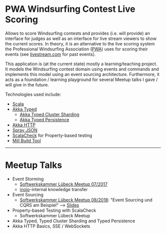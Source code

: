 # PWA Windsurfing Contest Live Scoring
Allows to score Windsurfing contests and provides (i.e. will provide) an interface for judges as well as an
interface for live stream viewers to show the current scores.
In theory, it is an alternative to the live scoring system the Professional Windsurfing Association
([PWA](https://www.pwaworldtour.com/)) uses for scoring their events
(see [livestream.com](https://livestream.com/accounts/9351246) for past events).

This application is (at the current state) mostly a learning/teaching project. It models the Windsurfing contest domain
using events and commands and implements this model using an event sourcing architecture. Furthermore, it acts as a
foundation / learning playground for several Meetup talks I gave / will give in the future.

Technologies used include:
* [Scala](https://www.scala-lang.org/)
* [Akka Typed](https://doc.akka.io/docs/akka/current/typed/index.html)
  * [Akka Typed Cluster Sharding](https://doc.akka.io/docs/akka/current/typed/cluster-sharding.html)
  * [Akka Typed Persistence](https://doc.akka.io/docs/akka/current/typed/persistence.html)
* [Akka HTTP](https://doc.akka.io/docs/akka/current/persistence.html?language=scala)
* [Spray JSON](https://github.com/spray/spray-json)
* [ScalaCheck](https://github.com/scalacheck/scalacheck) for Property-based testing
* [Mill Build Tool](https://github.com/lihaoyi/mill)

------------------------------------------------------------------------

# Meetup Talks

* Event Storming
  * [Softwerkskammer Lübeck Meetup 07/2017](https://www.meetup.com/Softwerkskammer-Luebeck/events/250458021/)
  * [inoio](https://inoio.de)-internal knowledge transfer
* Event Sourcing
  * [Softwerkskammer Lübeck Meetup 08/2018](https://www.meetup.com/Softwerkskammer-Luebeck/events/gjsxslyxlbdb/): "Event Sourcing und CQRS am Beispiel" --> [Slides](https://t.co/4aY5Uyf9IV)
* Property-based Testing with ScalaCheck
  * Softwerkskammer Lübeck Meetup
* Akka Typed, Typed Cluster Sharding and Typed Persistence
* Akka HTTP Basics, SSE / WebSockets
